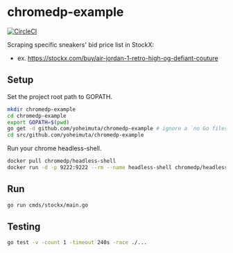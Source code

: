 # chromedp-example

[![CircleCI](https://circleci.com/gh/yoheimuta/chromedp-example.svg?style=svg)](https://circleci.com/gh/yoheimuta/chromedp-example)

Scraping specific sneakers' bid price list in StockX:

- ex. https://stockx.com/buy/air-jordan-1-retro-high-og-defiant-couture

## Setup

Set the project root path to GOPATH.

```bash
mkdir chromedp-example
cd chromedp-example
export GOPATH=$(pwd)
go get -d github.com/yoheimuta/chromedp-example # ignore a `no Go files` error.
cd src/github.com/yoheimuta/chromedp-example
```

Run your chrome headless-shell.

```bash
docker pull chromedp/headless-shell
docker run -d -p 9222:9222 --rm --name headless-shell chromedp/headless-shell
```

## Run

```bash
go run cmds/stockx/main.go
```

## Testing

```bash
go test -v -count 1 -timeout 240s -race ./...
```
